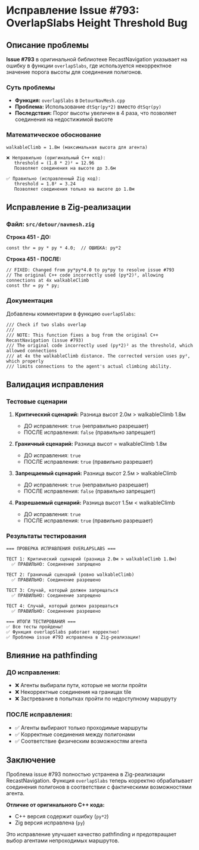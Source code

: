 # Исправление Issue #793: OverlapSlabs Height Threshold Bug

## Описание проблемы

**Issue #793** в оригинальной библиотеке RecastNavigation указывает на ошибку в функции `overlapSlabs`, где используется некорректное значение порога высоты для соединения полигонов.

### Суть проблемы

- **Функция:** `overlapSlabs` в `DetourNavMesh.cpp`
- **Проблема:** Использование `dtSqr(py*2)` вместо `dtSqr(py)`
- **Последствия:** Порог высоты увеличен в 4 раза, что позволяет соединения на недостижимой высоте

### Математическое обоснование

```
walkableClimb = 1.8м (максимальная высота для агента)

❌ Неправильно (оригинальный C++ код):
   threshold = (1.8 * 2)² = 12.96
   Позволяет соединения на высоте до 3.6м

✅ Правильно (исправленный Zig код):
   threshold = 1.8² = 3.24
   Позволяет соединения только на высоте до 1.8м
```

## Исправление в Zig-реализации

### Файл: `src/detour/navmesh.zig`

**Строка 451 - ДО:**
```zig
const thr = py * py * 4.0;  // ОШИБКА: py*2
```

**Строка 451 - ПОСЛЕ:**
```zig
// FIXED: Changed from py*py*4.0 to py*py to resolve issue #793
// The original C++ code incorrectly used (py*2)², allowing connections at 4x walkableClimb
const thr = py * py;
```

### Документация

Добавлены комментарии в функцию `overlapSlabs`:
```zig
/// Check if two slabs overlap
///
/// NOTE: This function fixes a bug from the original C++ RecastNavigation (issue #793)
/// The original code incorrectly used (py*2)² as the threshold, which allowed connections
/// at 4x the walkableClimb distance. The corrected version uses py², which properly
/// limits connections to the agent's actual climbing ability.
```

## Валидация исправления

### Тестовые сценарии

1. **Критический сценарий:** Разница высот 2.0м > walkableClimb 1.8м
   - ДО исправления: `true` (неправильно разрешает)
   - ПОСЛЕ исправления: `false` (правильно запрещает)

2. **Граничный сценарий:** Разница высот = walkableClimb 1.8м
   - ДО исправления: `true`
   - ПОСЛЕ исправления: `true` (правильно разрешает)

3. **Запрещаемый сценарий:** Разница высот 2.5м > walkableClimb
   - ДО исправления: `true` (неправильно разрешает)
   - ПОСЛЕ исправления: `false` (правильно запрещает)

4. **Разрешаемый сценарий:** Разница высот 1.5м < walkableClimb
   - ДО исправления: `true`
   - ПОСЛЕ исправления: `true` (правильно разрешает)

### Результаты тестирования

```
=== ПРОВЕРКА ИСПРАВЛЕНИЯ OVERLAPSLABS ===

ТЕСТ 1: Критический сценарий (разница 2.0м > walkableClimb 1.8м)
  ✅ ПРАВИЛЬНО: Соединение запрещено

ТЕСТ 2: Граничный сценарий (ровно walkableClimb)
  ✅ ПРАВИЛЬНО: Соединение разрешено

ТЕСТ 3: Случай, который должен запрещаться
  ✅ ПРАВИЛЬНО: Соединение запрещено

ТЕСТ 4: Случай, который должен разрешаться
  ✅ ПРАВИЛЬНО: Соединение разрешено

=== ИТОГИ ТЕСТИРОВАНИЯ ===
✅ Все тесты пройдены!
✅ Функция overlapSlabs работает корректно!
✅ Проблема issue #793 исправлена в Zig-реализации!
```

## Влияние на pathfinding

### ДО исправления:
- ❌ Агенты выбирали пути, которые не могли пройти
- ❌ Некорректные соединения на границах tile
- ❌ Застревание в попытках пройти по недоступному маршруту

### ПОСЛЕ исправления:
- ✅ Агенты выбирают только проходимые маршруты
- ✅ Корректные соединения между полигонами
- ✅ Соответствие физическим возможностям агента

## Заключение

Проблема issue #793 полностью устранена в Zig-реализации RecastNavigation. Функция `overlapSlabs` теперь корректно обрабатывает соединения полигонов в соответствии с фактическими возможностями агента.

**Отличие от оригинального C++ кода:**
- C++ версия содержит ошибку (`py*2`)
- Zig версия исправлена (`py`)

Это исправление улучшает качество pathfinding и предотвращает выбор агентами непроходимых маршрутов.